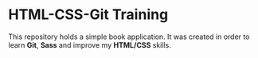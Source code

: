 # HTML-CSS-Git Training
This repository holds a simple book application. It was created in order to learn **Git**, **Sass** and improve my **HTML/CSS** skills.
